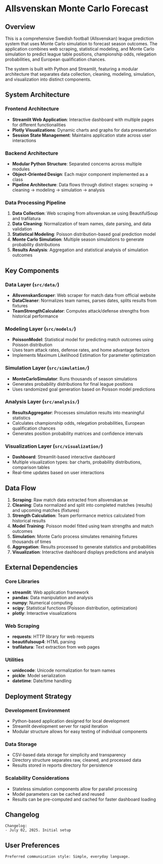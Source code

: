 # Allsvenskan Monte Carlo Forecast

## Overview

This is a comprehensive Swedish football (Allsvenskan) league prediction system that uses Monte Carlo simulation to forecast season outcomes. The application combines web scraping, statistical modeling, and Monte Carlo simulation to predict league table positions, championship odds, relegation probabilities, and European qualification chances.

The system is built with Python and Streamlit, featuring a modular architecture that separates data collection, cleaning, modeling, simulation, and visualization into distinct components.

## System Architecture

### Frontend Architecture
- **Streamlit Web Application**: Interactive dashboard with multiple pages for different functionalities
- **Plotly Visualizations**: Dynamic charts and graphs for data presentation
- **Session State Management**: Maintains application state across user interactions

### Backend Architecture
- **Modular Python Structure**: Separated concerns across multiple modules
- **Object-Oriented Design**: Each major component implemented as a class
- **Pipeline Architecture**: Data flows through distinct stages: scraping → cleaning → modeling → simulation → analysis

### Data Processing Pipeline
1. **Data Collection**: Web scraping from allsvenskan.se using BeautifulSoup and trafilatura
2. **Data Cleaning**: Normalization of team names, date parsing, and data validation
3. **Statistical Modeling**: Poisson distribution-based goal prediction model
4. **Monte Carlo Simulation**: Multiple season simulations to generate probability distributions
5. **Results Analysis**: Aggregation and statistical analysis of simulation outcomes

## Key Components

### Data Layer (`src/data/`)
- **AllsvenskanScraper**: Web scraper for match data from official website
- **DataCleaner**: Normalizes team names, parses dates, splits results from fixtures
- **TeamStrengthCalculator**: Computes attack/defense strengths from historical performance

### Modeling Layer (`src/models/`)
- **PoissonModel**: Statistical model for predicting match outcomes using Poisson distribution
- Uses team attack rates, defense rates, and home advantage factors
- Implements Maximum Likelihood Estimation for parameter optimization

### Simulation Layer (`src/simulation/`)
- **MonteCarloSimulator**: Runs thousands of season simulations
- Generates probability distributions for final league positions
- Uses randomized goal generation based on Poisson model predictions

### Analysis Layer (`src/analysis/`)
- **ResultsAggregator**: Processes simulation results into meaningful statistics
- Calculates championship odds, relegation probabilities, European qualification chances
- Generates position probability matrices and confidence intervals

### Visualization Layer (`src/visualization/`)
- **Dashboard**: Streamlit-based interactive dashboard
- Multiple visualization types: bar charts, probability distributions, comparison tables
- Real-time updates based on user interactions

## Data Flow

1. **Scraping**: Raw match data extracted from allsvenskan.se
2. **Cleaning**: Data normalized and split into completed matches (results) and upcoming matches (fixtures)
3. **Strength Calculation**: Team performance metrics calculated from historical results
4. **Model Training**: Poisson model fitted using team strengths and match outcomes
5. **Simulation**: Monte Carlo process simulates remaining fixtures thousands of times
6. **Aggregation**: Results processed to generate statistics and probabilities
7. **Visualization**: Interactive dashboard displays predictions and analysis

## External Dependencies

### Core Libraries
- **streamlit**: Web application framework
- **pandas**: Data manipulation and analysis
- **numpy**: Numerical computing
- **scipy**: Statistical functions (Poisson distribution, optimization)
- **plotly**: Interactive visualizations

### Web Scraping
- **requests**: HTTP library for web requests
- **beautifulsoup4**: HTML parsing
- **trafilatura**: Text extraction from web pages

### Utilities
- **unidecode**: Unicode normalization for team names
- **pickle**: Model serialization
- **datetime**: Date/time handling

## Deployment Strategy

### Development Environment
- Python-based application designed for local development
- Streamlit development server for rapid iteration
- Modular structure allows for easy testing of individual components

### Data Storage
- CSV-based data storage for simplicity and transparency
- Directory structure separates raw, cleaned, and processed data
- Results stored in reports directory for persistence

### Scalability Considerations
- Stateless simulation components allow for parallel processing
- Model parameters can be cached and reused
- Results can be pre-computed and cached for faster dashboard loading

## Changelog

```
Changelog:
- July 02, 2025. Initial setup
```

## User Preferences

```
Preferred communication style: Simple, everyday language.
```